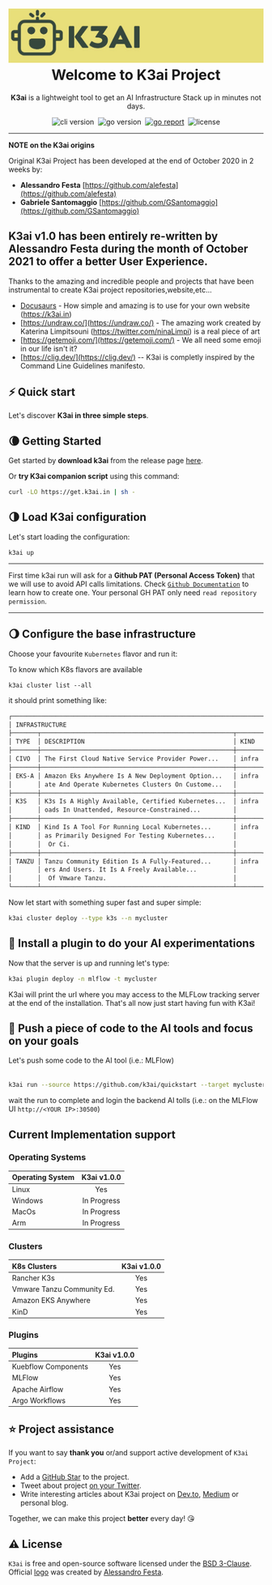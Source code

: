 <h1 align="center">
  <img src="https://raw.githubusercontent.com/k3ai/k3ai.github.io/main/static/img/logo-banner.jpg"/><br/>
  Welcome to K3ai Project
</h1>
<p align="center"><b>K3ai</b> is a lightweight tool to get an AI Infrastructure Stack up in minutes not days.</p>

<p align="center">
<img src="https://img.shields.io/badge/version-v1.0-blue?style=for-the-badge&logo=none" alt="cli version" /></a>&nbsp;
<img src="https://img.shields.io/badge/Go-1.14+-00ADD8?style=for-the-badge&logo=go" alt="go version" /></a>&nbsp;
<a href="https://goreportcard.com/report/github.com/k3ai/k3ai" target="_blank"><img src="https://img.shields.io/badge/Go_report-A+-success?style=for-the-badge&logo=none" alt="go report" /></a>&nbsp;
<img src="https://img.shields.io/github/license/k3ai/k3ai?style=for-the-badge" alt="license" /></p>

---
**NOTE on the K3ai origins**

Original K3ai Project has been developed at the end of October 2020 in 2 weeks by:

- **Alessandro Festa** [https://github.com/alefesta](https://github.com/alefesta)
- **Gabriele Santomaggio** [https://github.com/GSantomaggio](https://github.com/GSantomaggio)

K3ai v1.0 has been entirely re-written by **Alessandro Festa** during the month of October 2021 to
offer a better User Experience.
---

Thanks to the amazing and incredible people and projects that have been instrumental to create K3ai project repositories,website,etc...


- [Docusaurs](https://docusaurus.io/) - How simple and amazing is to use for your own website (https://k3ai.in)
- [https://undraw.co/](https://undraw.co/) - The amazing work created by Katerina Limpitsouni (https://twitter.com/ninaLimpi) is a real piece of art
- [https://getemoji.com/](https://getemoji.com/) - We all need some emoji in our life isn't it?
- [https://clig.dev/](https://clig.dev/) -- K3ai is completly inspired by the Command Line Guidelines manifesto.



## ⚡️ Quick start

Let's discover **K3ai in three simple steps**.

## 🌘 Getting Started

Get started by **download k3ai** from the release page [here](https://github.com/k3ai/releases).

Or **try K3ai companion script** using this command:

```bash
curl -LO https://get.k3ai.in | sh -
```

## 🌗 Load K3ai configuration

Let's start loading the configuration:

```shell
k3ai up
```

---

First time k3ai run will ask for a **Github PAT (Personal Access Token)** that we will use to avoid API calls limitations.  Check [`Github Documentation`](#) to learn how to create one. Your personal GH PAT only need `read repository permission`.

---

## 🌖 Configure the base infrastructure

Choose your favourite `Kubernetes` flavor and run it:

To know which K8s flavors are available

```shell
k3ai cluster list --all
```

it should print something like:

```markdown
┌─────────────────────────────────────────────────────────────────────────────────────────────────────────┐
│ INFRASTRUCTURE                                                                                          │
├───────┬─────────────────────────────────────────────────────┬───────┬────────┬─────────┬────────────────┤
│ TYPE  │ DESCRIPTION                                         │ KIND  │ TAG    │ VERSION │ STATUS         │
├───────┼─────────────────────────────────────────────────────┼───────┼────────┼─────────┼────────────────┤
│ CIVO  │ The First Cloud Native Service Provider Power...    │ infra │ cloud  │ latest  │ Available      │
├───────┼─────────────────────────────────────────────────────┼───────┼────────┼─────────┼────────────────┤
│ EKS-A │ Amazon Eks Anywhere Is A New Deployment Option...   │ infra │ hybrid │ v0.5.0  │ Available      │
│       │ ate And Operate Kubernetes Clusters On Custome...   │       │        │         │                │
├───────┼─────────────────────────────────────────────────────┼───────┼────────┼─────────┼────────────────┤
│ K3S   │ K3s Is A Highly Available, Certified Kubernetes...  │ infra │ local  │ latest  │ Available      │
│       │ oads In Unattended, Resource-Constrained...         │       │        │         │                │
├───────┼─────────────────────────────────────────────────────┼───────┼────────┼─────────┼────────────────┤
│ KIND  │ Kind Is A Tool For Running Local Kubernetes...      │ infra │ local  │ v0.11.2 │ Available      │
│       │ as Primarily Designed For Testing Kubernetes...     │       │        │         │                │
│       │  Or Ci.                                             │       │        │         │                │
├───────┼─────────────────────────────────────────────────────┼───────┼────────┼─────────┼────────────────┤
│ TANZU │ Tanzu Community Edition Is A Fully-Featured...      │ infra │ hybrid │ latest  │ In Development │
│       │ ers And Users. It Is A Freely Available...          │       │        │         │                │
│       │  Of Vmware Tanzu.                                   │       │        │         │                │
└───────┴─────────────────────────────────────────────────────┴───────┴────────┴─────────┴────────────────┘
```

Now let start with something super fast and super simple:

<!-- ```bash
k3ai [COMMAND] [ACTION] [CHOICE] [SUB-CHOICE]
```
where:

- **K3AI [COMMAND]** : I want to do something with a `cluster` or a `plugin`
- **[ACTION]** : I want to deploy a `cluster` or a `plugin`
- **[CHOICE]** I want a specific type of a `cluster`. This could be shortened into `-t`
- **[SUB- CHOICE]** I want to identify later the `cluster` with this name. This could be shortened into `-n`
So in our case will be: -->

```bash
k3ai cluster deploy --type k3s --n mycluster
```

## 🌝 Install a plugin to do your AI experimentations

Now that the server is up and running let's type:

```bash
k3ai plugin deploy -n mlflow -t mycluster
```

K3ai will print the url where you may access to the MLFLow tracking server at the end of the installation.
That's all now just start having fun with K3ai!

## 🌈 Push a piece of code to the AI tools and focus on your goals

Let's push some code to the AI tool (i.e.: MLFlow)

```bash

k3ai run --source https://github.com/k3ai/quickstart --target mycluster --backend mlflow

```

wait the run to complete and login the backend AI tolls (i.e.: on the MLFlow UI `http://<YOUR IP>:30500`)

## Current Implementation support

### Operating Systems

| Operating System | K3ai v1.0.0 |
|:---|:---:|
|    Linux     |    Yes          |
|    Windows   |    In Progress  |
|    MacOs     |    In Progress  |
|    Arm       |    In Progress  |

### Clusters

| K8s Clusters | K3ai v1.0.0 |
|:---|:---:|
| Rancher K3s|Yes|
|Vmware Tanzu Community Ed.|Yes|
|Amazon EKS Anywhere|Yes|
|KinD|Yes|

### Plugins

| Plugins | K3ai v1.0.0 |
|:---|:---:|
|Kuebflow Components| Yes|
| MLFlow| Yes|
|Apache Airflow |Yes|
|Argo Workflows| Yes|


## ⭐️ Project assistance

If you want to say **thank you** or/and support active development of `K3ai Project`:

- Add a [GitHub Star](https://github.com/k3ai/k3ai) to the project.
- Tweet about project [on your Twitter](https://twitter.com/intent/tweet?text=%E2%9C%A8%20An%20AI%20stack%20including%20%23kubernetes%20and%20popular%20tools%20like%20%23kubeflow%20%23mlflow%20%23airflow.%20%20Deploy%20your%20AI%20projects%20in%20seconds%20in%20one%20command.%20Focus%20on%20writing%20code%20and%20thinking%20of%20business%20logic.K3ai%20will%20take%20care%20of%20the%20rest.%0A%0Ahttps%3A%2F%2Fgithub.com%2Fk3ai%2Fk3ai).
- Write interesting articles about K3ai project on [Dev.to](https://dev.to/), [Medium](https://medium.com/) or personal blog.

Together, we can make this project **better** every day! 😘

## ⚠️ License


`K3ai` is free and open-source software licensed under the [BSD 3-Clause](https://github.com/k3ai/k3ai/blob/master/LICENSE). Official [logo](https://raw.githubusercontent.com/k3ai/k3ai.github.io/main/static/img/logo.jpg) was created by [Alessandro Festa](https://github.com/alefesta/).


